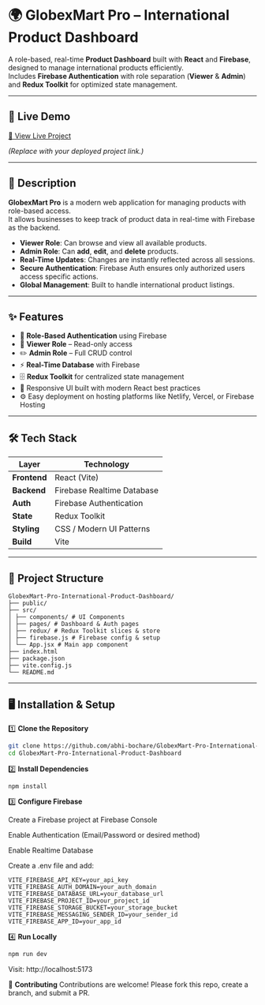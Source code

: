 # 🌍 GlobexMart Pro – International Product Dashboard

A role-based, real-time **Product Dashboard** built with **React** and **Firebase**, designed to manage international products efficiently.  
Includes **Firebase Authentication** with role separation (**Viewer** & **Admin**) and **Redux Toolkit** for optimized state management.

---

## 🚀 Live Demo

[🔗 View Live Project](https://globex-mart-pro.netlify.app/)

*(Replace with your deployed project link.)*

---

## 📖 Description

**GlobexMart Pro** is a modern web application for managing products with role-based access.  
It allows businesses to keep track of product data in real-time with Firebase as the backend.

- **Viewer Role**: Can browse and view all available products.
- **Admin Role**: Can **add**, **edit**, and **delete** products.
- **Real-Time Updates**: Changes are instantly reflected across all sessions.
- **Secure Authentication**: Firebase Auth ensures only authorized users access specific actions.
- **Global Management**: Built to handle international product listings.

---

## ✨ Features

- 🔐 **Role-Based Authentication** using Firebase
- 👀 **Viewer Role** – Read-only access
- ✏️ **Admin Role** – Full CRUD control
- ⚡ **Real-Time Database** with Firebase
- 🗄 **Redux Toolkit** for centralized state management
- 🎨 Responsive UI built with modern React best practices
- ⚙️ Easy deployment on hosting platforms like Netlify, Vercel, or Firebase Hosting

---

## 🛠 Tech Stack

| Layer       | Technology                          |
|-------------|-------------------------------------|
| **Frontend**| React (Vite)                        |
| **Backend** | Firebase Realtime Database          |
| **Auth**    | Firebase Authentication             |
| **State**   | Redux Toolkit                       |
| **Styling** | CSS / Modern UI Patterns            |
| **Build**   | Vite                                |

---

## 📂 Project Structure
```
GlobexMart-Pro-International-Product-Dashboard/
├── public/
├── src/
│ ├── components/ # UI Components
│ ├── pages/ # Dashboard & Auth pages
│ ├── redux/ # Redux Toolkit slices & store
│ ├── firebase.js # Firebase config & setup
│ └── App.jsx # Main app component
├── index.html
├── package.json
├── vite.config.js
└── README.md
```

---

## 🖥 Installation & Setup

1️⃣ **Clone the Repository**
```bash
git clone https://github.com/abhi-bochare/GlobexMart-Pro-International-Product-Dashboard.git
cd GlobexMart-Pro-International-Product-Dashboard
```

2️⃣ **Install Dependencies**

```bash
npm install
```

3️⃣ **Configure Firebase**

Create a Firebase project at Firebase Console

Enable Authentication (Email/Password or desired method)

Enable Realtime Database

Create a .env file and add:

```.env
VITE_FIREBASE_API_KEY=your_api_key
VITE_FIREBASE_AUTH_DOMAIN=your_auth_domain
VITE_FIREBASE_DATABASE_URL=your_database_url
VITE_FIREBASE_PROJECT_ID=your_project_id
VITE_FIREBASE_STORAGE_BUCKET=your_storage_bucket
VITE_FIREBASE_MESSAGING_SENDER_ID=your_sender_id
VITE_FIREBASE_APP_ID=your_app_id
```

4️⃣ **Run Locally**

```bash
npm run dev
```
Visit: http://localhost:5173


🤝 **Contributing**
Contributions are welcome! Please fork this repo, create a branch, and submit a PR.
